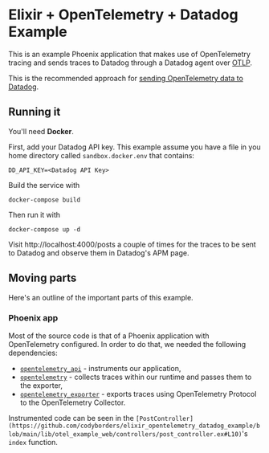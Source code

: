 # Elixir + OpenTelemetry + Datadog Example

This is an example Phoenix application that makes use of OpenTelemetry tracing and sends traces to Datadog through a Datadog agent over [OTLP](https://github.com/open-telemetry/opentelemetry-specification/blob/main/specification/protocol/otlp.md).


This is the recommended approach for [sending OpenTelemetry data to Datadog](https://docs.datadoghq.com/tracing/setup_overview/open_standards/otlp_ingest_in_the_agent/?tab=docker).

## Running it

You'll need **Docker**.

First, add your Datadog API key. This example assume you have a file in you home directory called `sandbox.docker.env` that contains:

```
DD_API_KEY=<Datadog API Key>
```

Build the service with 

```
docker-compose build
```

Then run it with

```
docker-compose up -d
```

Visit http://localhost:4000/posts a couple of times for the traces to be sent to Datadog and observe them in Datadog's APM page.

## Moving parts

Here's an outline of the important parts of this example.

### Phoenix app

Most of the source code is that of a Phoenix application with OpenTelemetry configured. In order to do that, we needed the following dependencies:

* [`opentelemetry_api`](https://hex.pm/packages/opentelemetry_api) - instruments our application,
* [`opentelemetry`](https://hex.pm/packages/opentelemetry) - collects traces within our runtime and passes them to the exporter,
* [`opentelemetry_exporter`](https://hex.pm/packages/opentelemetry_exporter) - exports traces using OpenTelemetry Protocol to the OpenTelemetry Collector.

Instrumented code can be seen in the `[PostController](https://github.com/codyborders/elixir_opentelemetry_datadog_example/blob/main/lib/otel_example_web/controllers/post_controller.ex#L10)`'s `index` function.

